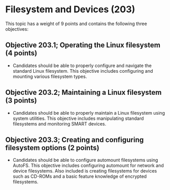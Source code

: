 # Filesystem and Devices (203)

This topic has a weight of 9 points and contains the following three
objectives:

##  Objective 203.1; Operating the Linux filesystem (4 points)

-   Candidates should be able to properly configure and navigate the
    standard Linux filesystem. This objective includes configuring and
    mounting various filesystem types.

##  Objective 203.2; Maintaining a Linux filesystem (3 points)

-   Candidates should be able to properly maintain a Linux filesystem
    using system utilities. This objective includes manipulating
    standard filesystems and monitoring SMART devices.

##  Objective 203.3; Creating and configuring filesystem options (2 points)

-   Candidates should be able to configure automount filesystems using
    AutoFS. This objective includes configuring automount for network
    and device filesystems. Also included is creating filesystems for
    devices such as CD-ROMs and a basic feature knowledge of encrypted
    filesystems.

